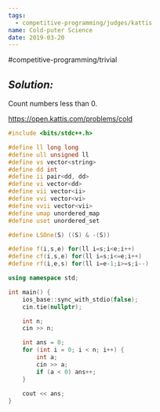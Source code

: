 ```yaml
---
tags:
  - competitive-programming/judges/kattis
name: Cold-puter Science
date: 2019-03-20
---
```

#competitive-programming/trivial
## _Solution:_
Count numbers less than $0$.

https://open.kattis.com/problems/cold
```cpp
#include <bits/stdc++.h>

#define ll long long
#define ull unsigned ll
#define vs vector<string>
#define dd int
#define ii pair<dd, dd>
#define vi vector<dd>
#define vii vector<ii>
#define vvi vector<vi>
#define vvii vector<vii>
#define umap unordered_map
#define uset unordered_set

#define LSOne(S) ((S) & -(S))

#define f(i,s,e) for(ll i=s;i<e;i++)
#define cf(i,s,e) for(ll i=s;i<=e;i++)
#define rf(i,e,s) for(ll i=e-1;i>=s;i--)

using namespace std;

int main() {
    ios_base::sync_with_stdio(false);
    cin.tie(nullptr);

    int n;
    cin >> n;

    int ans = 0;
    for (int i = 0; i < n; i++) {
        int a;
        cin >> a;
        if (a < 0) ans++;
    }
    
    cout << ans;
}
```
